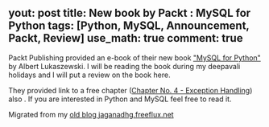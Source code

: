 yout: post
title: New book by Packt : MySQL for Python
tags: [Python, MySQL, Announcement, Packt, Review]
use_math: true
comment: true
---
Packt Publishing provided an e-book of their new book ["MySQL for Python"](http://link.packtpub.com/68ats1) by Albert Lukaszewski. I will be reading the book during my deepavali holidays and I will put a review on the book here. 

They provided link to a free chapter ([Chapter No. 4 - Exception Handling](http://link.packtpub.com/68ats1)) also . If you are interested in Python and MySQL feel free to read it. 


Migrated from my [old blog jaganadhg.freeflux.net](https://web.archive.org/web/20160323193721/http://jaganadhg.freeflux.net/blog)
